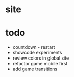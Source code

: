 # site
# todo

- countdown - restart
- showcode experiments
- review colors in global site
- refactor game mobile first
- add game transitions

